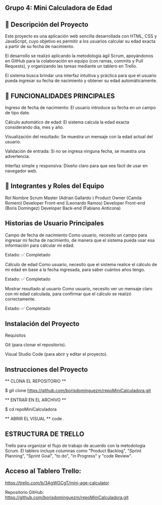 ## Grupo 4: Mini Calculadora de Edad

## 📌 Descripción del Proyecto
Este proyecto es una aplicación web sencilla desarrollada con HTML, CSS y JavaScript, cuyo objetivo es permitir a los usuarios calcular su edad exacta a partir de su fecha de nacimiento.

El desarrollo se realizó aplicando la metodología ágil Scrum, apoyándonos en GitHub para la colaboración en equipo (con ramas, commits y Pull Requests), y organizando las tareas mediante un tablero en Trello.

El sistema busca brindar una interfaz intuitiva y práctica para que el usuario pueda ingresar su fecha de nacimiento y obtener su edad automáticamente.

## 🔧 FUNCIONALIDADES PRINCIPALES

Ingreso de fecha de nacimiento: El usuario introduce su fecha en un campo de tipo date.

Cálculo automático de edad: El sistema calcula la edad exacta considerando día, mes y año.

Visualización del resultado: Se muestra un mensaje con la edad actual del usuario.

Validación de entrada: Si no se ingresa ninguna fecha, se muestra una advertencia.

Interfaz simple y responsiva: Diseño claro para que sea fácil de usar en navegador web.

## 👥 Integrantes y Roles del Equipo
Rol	Nombre
Scrum Master	(Adrian Gallardo )
Product Owner	(Camila Romero)
Developer Front-end	(Leonardo Ramos)
Developer Front-end	(Boris Domingez)
Developer Back-end (Fabiano Anticona)

## Historias de Usuario Principales

Campo de fecha de nacimiento
Como usuario, necesito un campo para ingresar mi fecha de nacimiento, de manera que el sistema pueda usar esa información para calcular mi edad.

Estado: ✅ Completado

Cálculo de edad
Como usuario, necesito que el sistema realice el cálculo de mi edad en base a la fecha ingresada, para saber cuántos años tengo.

Estado: ✅ Completado

Mostrar resultado al usuario
Como usuario, necesito ver un mensaje claro con mi edad calculada, para confirmar que el cálculo se realizó correctamente.

Estado: ✅ Completado


## Instalación del Proyecto
Requisitos

Git (para clonar el repositorio).

Visual Studio Code (para abrir y editar el proyecto).

## Instrucciones del Proyecto

** CLONA EL REPOSITORIO **

$ git clone https://github.com/borisdominguezm/repoMiniCalculadora.git

** ENTRAR EN EL ARCHIVO **

$ cd repoMiniCalculadora

** ABRIR EL VISUAL **
 code .

## ESTRUCTURA DE TRELLO 
Trello para organizar el flujo de trabajo de acuerdo con la metodología Scrum. El tablero incluye columnas como "Product Backlog", "Sprint Planning", "Sprint Goal", "to do", "in Progress" y "code Review".

## Acceso al Tablero Trello:
https://trello.com/b/3AgWGCgT/mini-age-calculator


Repositorio GitHub: https://github.com/borisdominguezm/repoMiniCalculadora.git